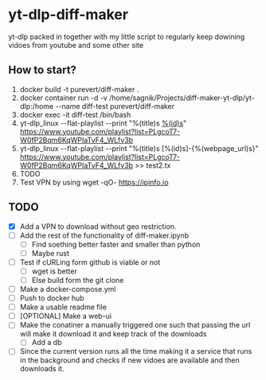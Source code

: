 # yt-dlp-diff-maker

yt-dlp packed in together with my little script to regularly keep dowining vidoes from youtube and some other site

## How to start?

  1. docker build -t purevert/diff-maker .
  2. docker container run -d  -v /home/sagnik/Projects/diff-maker-yt-dlp/yt-dlp:/home --name diff-test purevert/diff-maker
  3. docker exec -it diff-test /bin/bash
  4. yt-dlp_linux --flat-playlist --print "%(title)s [%(id)s](%(webpage_url))" <https://www.youtube.com/playlist?list=PLgcoT7-W0fP2Bqm6KqWPIaTvF4_WLfv3b>
  5. yt-dlp_linux --flat-playlist --print "%(title)s [%(id)s]-{%(webpage_url)s}" <https://www.youtube.com/playlist?list=PLgcoT7-W0fP2Bqm6KqWPIaTvF4_WLfv3b> >> test2.tx
  6. TODO
  7. Test VPN by using wget -qO- <https://ipinfo.io>

## TODO

- [x] Add a VPN to download without geo restriction.
- [ ] Add the rest of the functionality of diff-maker.ipynb
  - [ ] Find soething better faster and smaller than python
  - [ ] Maybe rust
- [ ] Test if cURLing form github is viable or not
  - [ ] wget is better
  - [ ] Else build form the git clone
- [ ] Make a docker-compose.yml
- [ ] Push to docker hub
- [ ] Make a usable readme file
- [ ] [OPTIONAL] Make a web-ui
- [ ] Make the conatiner a manually triggered one such that passing the url will make it download it and keep track of the downloads
  - [ ] Add a db
- [ ] Since the current version runs all the time making it a service that runs in the background and checks if new vidoes are available and then downloads it.
